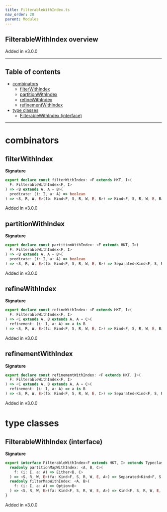 ```yaml
---
title: FilterableWithIndex.ts
nav_order: 28
parent: Modules
---
```


## FilterableWithIndex overview

Added in v3.0.0

---

<h2 class="text-delta">Table of contents</h2>

- [combinators](#combinators)
  - [filterWithIndex](#filterwithindex)
  - [partitionWithIndex](#partitionwithindex)
  - [refineWithIndex](#refinewithindex)
  - [refinementWithIndex](#refinementwithindex)
- [type classes](#type-classes)
  - [FilterableWithIndex (interface)](#filterablewithindex-interface)

---

# combinators

## filterWithIndex

**Signature**

```ts
export declare const filterWithIndex: <F extends HKT, I>(
  F: FilterableWithIndex<F, I>
) => <B extends A, A = B>(
  predicate: (i: I, a: A) => boolean
) => <S, R, W, E>(fb: Kind<F, S, R, W, E, B>) => Kind<F, S, R, W, E, B>
```

Added in v3.0.0

## partitionWithIndex

**Signature**

```ts
export declare const partitionWithIndex: <F extends HKT, I>(
  F: FilterableWithIndex<F, I>
) => <B extends A, A = B>(
  predicate: (i: I, a: A) => boolean
) => <S, R, W, E>(fb: Kind<F, S, R, W, E, B>) => Separated<Kind<F, S, R, W, E, B>, Kind<F, S, R, W, E, B>>
```

Added in v3.0.0

## refineWithIndex

**Signature**

```ts
export declare const refineWithIndex: <F extends HKT, I>(
  F: FilterableWithIndex<F, I>
) => <C extends A, B extends A, A = C>(
  refinement: (i: I, a: A) => a is B
) => <S, R, W, E>(fc: Kind<F, S, R, W, E, C>) => Kind<F, S, R, W, E, B>
```

Added in v3.0.0

## refinementWithIndex

**Signature**

```ts
export declare const refinementWithIndex: <F extends HKT, I>(
  F: FilterableWithIndex<F, I>
) => <C extends A, B extends A, A = C>(
  refinement: (i: I, a: A) => a is B
) => <S, R, W, E>(fb: Kind<F, S, R, W, E, C>) => Separated<Kind<F, S, R, W, E, C>, Kind<F, S, R, W, E, B>>
```

Added in v3.0.0

# type classes

## FilterableWithIndex (interface)

**Signature**

```ts
export interface FilterableWithIndex<F extends HKT, I> extends Typeclass<F> {
  readonly partitionMapWithIndex: <A, B, C>(
    f: (i: I, a: A) => Either<B, C>
  ) => <S, R, W, E>(fa: Kind<F, S, R, W, E, A>) => Separated<Kind<F, S, R, W, E, B>, Kind<F, S, R, W, E, C>>
  readonly filterMapWithIndex: <A, B>(
    f: (i: I, a: A) => Option<B>
  ) => <S, R, W, E>(fa: Kind<F, S, R, W, E, A>) => Kind<F, S, R, W, E, B>
}
```

Added in v3.0.0
